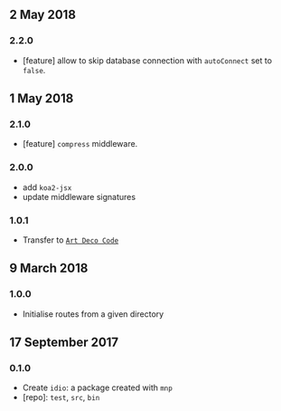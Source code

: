 ## 2 May 2018

### 2.2.0

- [feature] allow to skip database connection with `autoConnect` set to `false`.

## 1 May 2018

### 2.1.0

- [feature] `compress` middleware.

### 2.0.0

- add `koa2-jsx`
- update middleware signatures

### 1.0.1

- Transfer to [`Art Deco Code`](https://artdeco.bz)

## 9 March 2018

### 1.0.0

- Initialise routes from a given directory

## 17 September 2017

### 0.1.0

- Create `idio`: a package created with `mnp`
- [repo]: `test`, `src`, `bin`
